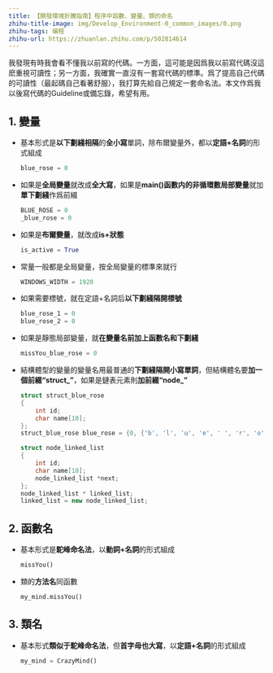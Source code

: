 ```yaml
---
title: 【開發環境折騰指南】程序中函數、變量、類的命名
zhihu-title-image: img/Develop_Environment-0_common_images/0.png
zhihu-tags: 编程
zhihu-url: https://zhuanlan.zhihu.com/p/502814614
---
```

我發現有時我會看不懂我以前寫的代碼。一方面，這可能是因爲我以前寫代碼沒這麽重視可讀性；另一方面，我確實一直沒有一套寫代碼的標準。爲了提高自己代碼的可讀性（最起碼自己看著舒服），我打算先給自己規定一套命名法。本文作爲我以後寫代碼的Guideline或備忘錄，希望有用。

## 1. 變量

- 基本形式是**以下劃綫相隔**的**全小寫**單詞，除布爾變量外，都以**定語+名詞**的形式組成
    ```python
    blue_rose = 0
    ```
- 如果是**全局變量**就改成**全大寫**，如果是**main()**函數内的**非循環數局部變量**就加 **單下劃綫**作爲前綴
    ```python
    BLUE_ROSE = 0
    _blue_rose = 0
    ```
- 如果是**布爾變量**，就改成**is+狀態**
    ```python
    is_active = True
    ```
- 常量一般都是全局變量，按全局變量的標準來就行
    ```python
    WINDOWS_WIDTH = 1920
    ```
- 如果需要標號，就在定語+名詞后**以下劃綫隔開標號**
    ```python
    blue_rose_1 = 0
    blue_rose_2 = 0
    ```
- 如果是靜態局部變量，就**在變量名前加上函數名和下劃綫**
    ```python
    missYou_blue_rose = 0
    ```
- 結構體型的變量的變量名用最普通的**下劃綫隔開小寫單詞**，但結構體名要**加一個前綴“struct_”**，如果是鏈表元素則**加前綴“node_”**
    ```cpp
    struct struct_blue_rose
    {
        int id;
        char name[10];
    };
    struct_blue_rose blue_rose = {0, {'b', 'l', 'u', 'e', ' ', 'r', 'o', 's', 'e', '\0'}};

    struct node_linked_list
    {
        int id;
        char name[10];
        node_linked_list *next;
    };
    node_linked_list * linked_list;
    linked_list = new node_linked_list;
    ```

## 2. 函數名

- 基本形式是**駝峰命名法**，以**動詞+名詞**的形式組成
    ```python
    missYou()
    ```
- 類的**方法名**同函數
    ```python
    my_mind.missYou()
    ```

## 3. 類名

- 基本形式**類似于駝峰命名法**，但**首字母也大寫**，以**定語+名詞**的形式組成
    ```python
    my_mind = CrazyMind()
    ```